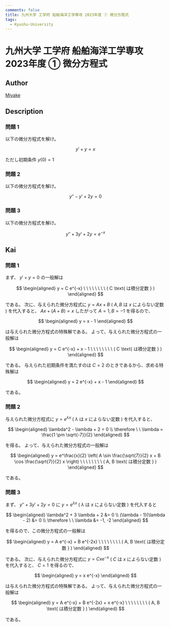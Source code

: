 ```yaml
---
comments: false
title: 九州大学 工学府 船舶海洋工学専攻 2023年度 ① 微分方程式
tags:
  - Kyushu-University
---
```

# 九州大学 工学府 船舶海洋工学専攻 2023年度 ① 微分方程式

## **Author**
[Miyake](https://miyake.github.io/exams/index.html)

## **Description**
### 問題 1
以下の微分方程式を解け。

$$
y' + y = x
$$

ただし初期条件 $y(0)=1$

### 問題 2
以下の微分方程式を解け。

$$
y'' - y' + 2y = 0
$$

### 問題 3
以下の微分方程式を解け。

$$
y'' + 3y' + 2y = e^{-x}
$$

## **Kai**
### 問題 1
まず、 $y'+y=0$ の一般解は

$$
\begin{aligned}
y = C e^{-x}
\ \ \ \ \ \ \ \ ( C \text{ は積分定数 } )
\end{aligned}
$$

である。
次に、与えられた微分方程式に $y = Ax+B$ ( $A,B$ は $x$ によらない定数 )
を代入すると、 $Ax+(A+B)=x$ したがって $A=1,B=-1$ を得るので、

$$
\begin{aligned}
y = x - 1
\end{aligned}
$$

は与えられた微分方程式の特殊解である。
よって、与えられた微分方程式の一般解は

$$
\begin{aligned}
y = C e^{-x} + x - 1
\ \ \ \ \ \ \ \ ( C \text{ は積分定数 } )
\end{aligned}
$$

である。
与えられた初期条件を満たすのは $C=2$ のときであるから、求める特殊解は

$$
\begin{aligned}
y = 2 e^{-x} + x - 1
\end{aligned}
$$

である。

### 問題 2
与えられた微分方程式に $y = e^{\lambda x}$ ( $\lambda$ は $x$ によらない定数 )
を代入すると、

$$
\begin{aligned}
\lambda^2 - \lambda + 2 = 0
\\
\therefore \ \ 
\lambda = \frac{1 \pm \sqrt{-7}}{2}
\end{aligned}
$$

を得る。
よって、与えられた微分方程式の一般解は

$$
\begin{aligned}
y = e^\frac{x}{2} \left(
A \sin \frac{\sqrt{7}}{2} x + B \cos \frac{\sqrt{7}}{2} x \right)
\ \ \ \ \ \ \ \ ( A, B \text{ は積分定数 } )
\end{aligned}
$$

である。

### 問題 3
まず、 $y''+3y'+2y=0$ に
$y = e^{\lambda x}$ ( $\lambda$ は $x$ によらない定数 )
を代入すると

$$
\begin{aligned}
\lambda^2 + 3 \lambda + 2 &= 0
\\
(\lambda - 1)(\lambda - 2) &= 0
\\
\therefore \ \ 
\lambda &= -1, -2
\end{aligned}
$$

を得るので、この微分方程式の一般解は

$$
\begin{aligned}
y = A e^{-x} + B e^{-2x}
\ \ \ \ \ \ \ \ ( A, B \text{ は積分定数 } )
\end{aligned}
$$

である。
次に、与えられた微分方程式に $y = Cxe^{-x}$ ( $C$ は $x$ によらない定数 )
を代入すると、 $C=1$ を得るので、

$$
\begin{aligned}
y = x e^{-x}
\end{aligned}
$$

は与えられた微分方程式の特殊解である。
よって、与えられた微分方程式の一般解は

$$
\begin{aligned}
y = A e^{-x} + B e^{-2x} + x e^{-x}
\ \ \ \ \ \ \ \ ( A, B \text{ は積分定数 } )
\end{aligned}
$$

である。